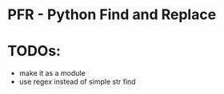 # PFR - Python Find and Replace

# TODOs:
- make it as a module 
- use regex instead of simple str find
